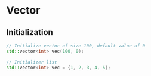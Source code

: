 # Vector

## Initialization

```cpp
// Initialize vector of size 100, default value of 0
std::vector<int> vec(100, 0);
```

```cpp
// Initializer list
std::vector<int> vec = {1, 2, 3, 4, 5};
```
